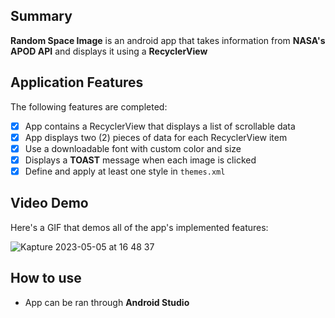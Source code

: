 

## Summary

**Random Space Image** is an android app that takes information from **NASA's APOD API** and displays it using a **RecyclerView**

## Application Features

<!-- (This is a comment) Please be sure to change the [ ] to [x] for any features you completed.  If a feature is not checked [x], you might miss the points for that item! -->

The following features are completed:

- [x] App contains a RecyclerView that displays a list of scrollable data
- [x] App displays two (2) pieces of data for each RecyclerView item
- [x] Use a downloadable font with custom color and size
- [x] Displays a **TOAST** message when each image is clicked
- [x] Define and apply at least one style in `themes.xml` 

## Video Demo

Here's a GIF that demos all of the app's implemented features:

![Kapture 2023-05-05 at 16 48 37](https://user-images.githubusercontent.com/75146677/236566474-a51355e1-3543-43bf-8b2e-1d5296092d0b.gif)


## How to use

- App can be ran through **Android Studio**

